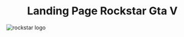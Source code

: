 <h1 align="center"> Landing Page Rockstar Gta V </h1>

![rockstar logo](https://github.com/Patrick-Mendes/Projeto-Gta/assets/157714240/dc8d4a30-9dd9-4aa9-b4e8-5a6bc38229b6) 



